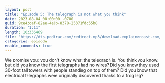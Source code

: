 ```yaml
---
layout: post
title: "Episode 5: The telegraph is not what you think"
date: 2023-08-04 08:00:00 -0700
guid: 9ce42caf-82ae-4e0b-8378-25371fdc55b8
duration: "1:11"
length: 102336469
file: "https://dts.podtrac.com/redirect.mp3/download.explainercast.com/explainercast-005.mp3"
categories: episode
enable_comments: true
---
```


We promise you; you don't know what the telegraph is. You think you know, but did you know the
first telegraphs had no wires? Did you know they used 30-foot tall towers with people standing
on top of them? Did you know that electrical telegraphs were originally discovered thanks to
a frog leg?
